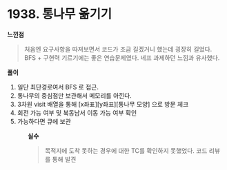 # 1938. 통나무 옮기기

**느낀점**
>처음엔 요구사항을 따져보면서 코드가 조금 길겠거니 했는데 굉장히 길었다.  BFS + 구현력 기르기에는 좋은 연습문제였다. 네프 과제하던 느낌과 유사했다.

**풀이**
<ol style="I">
    <li>일단 최단경로여서 BFS 로 접근.</li>
    <li>통나무의 중심점만 보관해서 메모리를 아낀다.</li>
    <li>3차원 visit 배열을 통해 [x좌표][y좌표][통나무 모양] 으로 방문 체크</li>
    <li>회전 가능 여부 및 북동남서 이동 가능 여부 확인</li>
    <li>가능하다면 큐에 보관</li>
<ol>

**실수**
>목적지에 도착 못하는 경우에 대한 TC를 확인하지 못했었다. 코드 리뷰를 통해 발견
